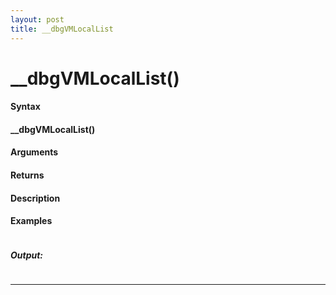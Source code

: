 ```yaml
---
layout: post
title: __dbgVMLocalList
---
```


# __dbgVMLocalList()


#### Syntax

#### __dbgVMLocalList()

#### Arguments

#### Returns

#### Description

#### Examples

```

```

##### Output:

```

```

---